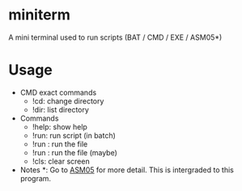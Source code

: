 # miniterm
A mini terminal used to run scripts (BAT / CMD / EXE / ASM05*)
# Usage
- CMD exact commands
    - !cd: change directory
    - !dir: list directory
- Commands
    - !help: show help
    - !run: run script (in batch)
    - !run <path-to-bat-or-cmd-or-exe-or-asm05>: run the file
    - !run <path-to-file>: run the file (maybe)
    - !cls: clear screen
- Notes
    *: Go to [ASM05](https://github.com/Kin1009/ASM05) for more detail. This is intergraded to this program.